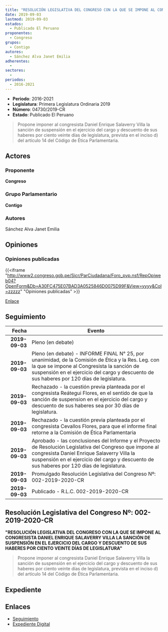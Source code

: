 ```yaml
---
title: "RESOLUCIÓN LEGISLATIVA DEL CONGRESO CON LA QUE SE IMPONE AL CONGRESISTA DANIEL ENRIQUE SALAVERRY VILLA LA SANCIÓN DE SUSPENSIÓN EN EL EJERCICIO DEL CARGO Y DESCUENTO DE SUS HABERES POR CIENTO VEINTE DÍAS DE LEGISLATURA"
date: 2019-09-03
lastmod: 2019-09-03
estados: 
  - Publicado El Peruano
proponentes: 
  - Congreso
grupos: 
  - Contigo
autores: 
  - Sánchez Alva Janet Emilia
adherentes: 
  - 
sectores: 
  - 
periodos: 
  - 2016-2021
---
```


- **Periodo**: 2016-2021
- **Legislatura**: Primera Legislatura Ordinaria 2019
- **Número**: 04730/2019-CR
- **Estado**: Publicado El Peruano

> Propone imponer al congresista Daniel Enrique Salaverry Villa la sanción de suspensión en el ejercicio del cargo y descuento de sus haberes por ciento veinte días de legislatura, prevista en el inciso d) del artículo 14 del Código de Ética Parlamentaria.


## Actores

### Proponente

**Congreso**

### Grupo Parlamentario

**Contigo**

### Autores

Sánchez Alva Janet Emilia


## Opiniones

### Opiniones publicadas

{{<iframe "http://www2.congreso.gob.pe/Sicr/ParCiudadana/Foro_pvp.nsf/RepOpiweb04?OpenForm&Db=A30FC475E07BAD3A0525846D0075D99F&View=yyyy&Col=zzzzz" "Opiniones publicadas" >}}

[Enlace](http://www2.congreso.gob.pe/Sicr/ParCiudadana/Foro_pvp.nsf/RepOpiweb04?OpenForm&Db=A30FC475E07BAD3A0525846D0075D99F&View=yyyy&Col=zzzzz)

## Seguimiento

| Fecha | Evento |
|------:|--------|
| **2019-09-03** | Pleno (en debate)|
| **2019-09-03** | Pleno (en debate) - INFORME FINAL N° 25, por unanimidad, de la Comisión de Ética y la Res. Leg. con la que se impone al Congresista la sanción de suspensión en el ejercicio del cargo y descuento de sus haberes por 120 días de legislatura.|
| **2019-09-03** | Rechazado - la cuestión previa planteada por el congresista Reátegui Flores, en el sentido de que la sanción de suspension en el ejercicio del cargo y descuento de sus haberes sea por 30 días de legislatura.|
| **2019-09-03** | Rechazado - la cuestión previa planteada por el congresista Cevallos Flores, para que el informe final retorne a la Comisión de Ética Parlamentaria|
| **2019-09-03** | Aprobado - las conclusiones del Informe y el Proyecto de Resolución Legislativa del Congreso que impone al congresista Daniel Enrique Salaverry Villa la suspensión en el ejercicio del cargo y descuento de sus haberes por 120 días de legislatura.|
| **2019-09-03** | Promulgado Resolución Legislativa del Congreso Nº: 002-2019-2020-CR|
| **2019-09-03** | Publicado - R.L.C. 002-2019-2020-CR|

## Resolución Legislativa del Congreso Nº: 002-2019-2020-CR

**"RESOLUCIÓN LEGISLATIVA DEL CONGRESO CON LA QUE SE IMPONE AL CONGRESISTA DANIEL ENRIQUE SALAVERRY VILLA LA SANCIÓN DE SUSPENSIÓN EN EL EJERCICIO DEL CARGO Y DESCUENTO DE SUS HABERES POR CIENTO VEINTE DÍAS DE LEGISLATURA"**

> Propone imponer al congresista Daniel Enrique Salaverry Villa la sanción de suspensión en el ejercicio del cargo y descuento de sus haberes por ciento veinte días de legislatura, prevista en el inciso d) del artículo 14 del Código de Ética Parlamentaria.


## Expediente


## Enlaces 

- [Seguimiento](http://www2.congreso.gob.pe/Sicr/TraDocEstProc/CLProLey2016.nsf/f7fff46988ca05b1052578e100829cc7/97c1807073f6d83e0525846b0007401e?OpenDocument)
- [Expediente Digital](http://www2.congreso.gob.pe/Sicr/TraDocEstProc/CLProLey2016.nsf/f7fff46988ca05b1052578e100829cc7/97c1807073f6d83e0525846b0007401e?OpenDocument&Click=05257FB7005EB655.eb71d0cf91d8294e05256cdf006b5706/$Body/0.1C6C)
